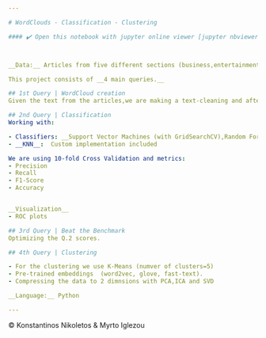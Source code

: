 ```yaml
---

# WordClouds - Classification - Clustering

#### ✔️ Open this notebook with jupyter online viewer [jupyter nbviewer](https://nbviewer.jupyter.org/github/Nikoletos-K/Article-Classification-Clustering/blob/master/Project.ipynb) ✔️



__Data:__ Articles from five different sections (business,entertainment, politics, sport, tech) of an news site.

This project consists of __4 main queries.__ 

## 1st Query | WordCloud creation
Given the text from the articles,we are making a text-cleaning and after we create some wordclouds for each category. Most common words can be now depicted.

## 2nd Query | Classification 
Working with:

- Classifiers: __Support Vector Machines (with GridSearchCV),Random Forests,Naive Bayes,K-Nearest Neighbor__
- __KNN__:  Custom implementation included

We are using 10-fold Cross Validation and metrics: 
- Precision 
- Recall  
- F1-Score  
- Accuracy


__Visualization__
- ROC plots

## 3rd Query | Beat the Benchmark
Optimizing the Q.2 scores.

## 4th Query | Clustering

- For the clustering we use K-Means (numver of clusters=5)
- Pre-trained embeddings  (word2vec, glove, fast-text).
- Compressing the data to 2 dimnsions with PCA,ICA and SVD

__Language:__ Python

---
```


© Konstantinos Nikoletos & Myrto Iglezou
